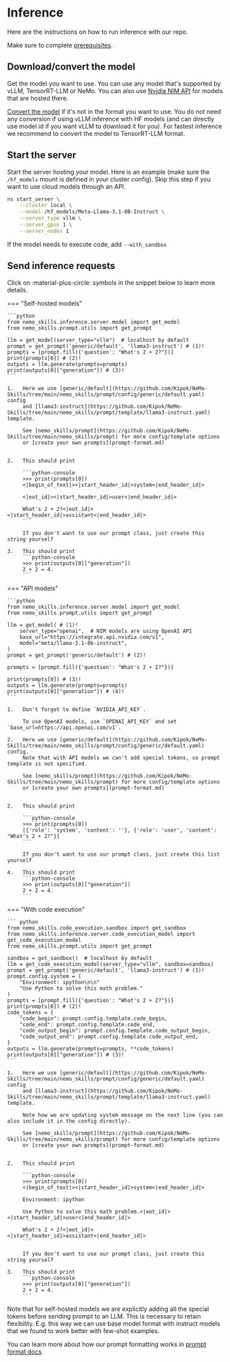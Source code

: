 # Inference

Here are the instructions on how to run inference with our repo.

Make sure to complete [prerequisites](prerequisites.md).

## Download/convert the model

Get the model you want to use. You can use any model that's supported by vLLM, TensorRT-LLM or NeMo.
You can also use [Nvidia NIM API](https://www.nvidia.com/en-us/ai/) for models that are hosted there.

[Convert the model](../pipelines/checkpoint-conversion.md) if it's not in the format you want to use.
You do not need any conversion if using vLLM inference with HF models
(and can directly use model id if you want vLLM to download it for you).
For fastest inference we recommend to convert the model to TensorRT-LLM format.

## Start the server

Start the server hosting your model. Here is an example (make sure the `/hf_models` mount is defined in your cluster config). Skip this step if you want to use cloud models through an API.

```bash
ns start_server \
    --cluster local \
    --model /hf_models/Meta-Llama-3.1-8B-Instruct \
    --server_type vllm \
    --server_gpus 1 \
    --server_nodes 1
```

If the model needs to execute code, add `--with_sandbox`

## Send inference requests

Click on :material-plus-circle: symbols in the snippet below to learn more details.


=== "Self-hosted models"

    ```python
    from nemo_skills.inference.server.model import get_model
    from nemo_skills.prompt.utils import get_prompt

    llm = get_model(server_type="vllm")  # localhost by default
    prompt = get_prompt('generic/default', 'llama3-instruct') # (1)!
    prompts = [prompt.fill({'question': "What's 2 + 2?"})]
    print(prompts[0]) # (2)!
    outputs = llm.generate(prompts=prompts)
    print(outputs[0]["generation"]) # (3)!
    ```

    1.   Here we use [generic/default](https://github.com/Kipok/NeMo-Skills/tree/main/nemo_skills/prompt/config/generic/default.yaml) config
         and [llama3-instruct](https://github.com/Kipok/NeMo-Skills/tree/main/nemo_skills/prompt/template/llama3-instruct.yaml) template.

         See [nemo_skills/prompt](https://github.com/Kipok/NeMo-Skills/tree/main/nemo_skills/prompt) for more config/template options
         or [create your own prompts](prompt-format.md)


    2.   This should print

         ```python-console
         >>> print(prompts[0])
         <|begin_of_text|><|start_header_id|>system<|end_header_id|>

         <|eot_id|><|start_header_id|>user<|end_header_id|>

         What's 2 + 2?<|eot_id|><|start_header_id|>assistant<|end_header_id|>
         ```

         If you don't want to use our prompt class, just create this string yourself

    3.   This should print
         ```python-console
         >>> print(outputs[0]["generation"])
         2 + 2 = 4.
         ```

=== "API models"

    ```python
    from nemo_skills.inference.server.model import get_model
    from nemo_skills.prompt.utils import get_prompt

    llm = get_model( # (1)!
        server_type="openai",  # NIM models are using OpenAI API
        base_url="https://integrate.api.nvidia.com/v1",
        model="meta/llama-3.1-8b-instruct",
    )
    prompt = get_prompt('generic/default') # (2)!

    prompts = [prompt.fill({'question': "What's 2 + 2?"})]

    print(prompts[0]) # (3)!
    outputs = llm.generate(prompts=prompts)
    print(outputs[0]["generation"]) # (4)!
    ```

    1.   Don't forget to define `NVIDIA_API_KEY`.

         To use OpenAI models, use `OPENAI_API_KEY` and set `base_url=https://api.openai.com/v1`.

    2.   Here we use [generic/default](https://github.com/Kipok/NeMo-Skills/tree/main/nemo_skills/prompt/config/generic/default.yaml) config.
         Note that with API models we can't add special tokens, so prompt template is not specified.

         See [nemo_skills/prompt](https://github.com/Kipok/NeMo-Skills/tree/main/nemo_skills/prompt) for more config/template options
         or [create your own prompts](prompt-format.md)


    2.   This should print

         ```python-console
         >>> print(prompts[0])
         [{'role': 'system', 'content': ''}, {'role': 'user', 'content': "What's 2 + 2?"}]
         ```

         If you don't want to use our prompt class, just create this list yourself

    4.   This should print
         ```python-console
         >>> print(outputs[0]["generation"])
         2 + 2 = 4.
         ```

=== "With code execution"

    ``` python
    from nemo_skills.code_execution.sandbox import get_sandbox
    from nemo_skills.inference.server.code_execution_model import get_code_execution_model
    from nemo_skills.prompt.utils import get_prompt

    sandbox = get_sandbox()  # localhost by default
    llm = get_code_execution_model(server_type="vllm", sandbox=sandbox)
    prompt = get_prompt('generic/default', 'llama3-instruct') # (1)!
    prompt.config.system = (
        "Environment: ipython\n\n"
        "Use Python to solve this math problem."
    )
    prompts = [prompt.fill({'question': "What's 2 + 2?"})]
    print(prompts[0]) # (2)!
    code_tokens = {
        "code_begin": prompt.config.template.code_begin,
        "code_end": prompt.config.template.code_end,
        "code_output_begin": prompt.config.template.code_output_begin,
        "code_output_end": prompt.config.template.code_output_end,
    }
    outputs = llm.generate(prompts=prompts, **code_tokens)
    print(outputs[0]["generation"]) # (3)!
    ```

    1.   Here we use [generic/default](https://github.com/Kipok/NeMo-Skills/tree/main/nemo_skills/prompt/config/generic/default.yaml) config
         and [llama3-instruct](https://github.com/Kipok/NeMo-Skills/tree/main/nemo_skills/prompt/template/llama3-instruct.yaml) template.

         Note how we are updating system message on the next line (you can also include it in the config directly).

         See [nemo_skills/prompt](https://github.com/Kipok/NeMo-Skills/tree/main/nemo_skills/prompt) for more config/template options
         or [create your own prompts](prompt-format.md)


    2.   This should print

         ```python-console
         >>> print(prompts[0])
         <|begin_of_text|><|start_header_id|>system<|end_header_id|>

         Environment: ipython

         Use Python to solve this math problem.<|eot_id|><|start_header_id|>user<|end_header_id|>

         What's 2 + 2?<|eot_id|><|start_header_id|>assistant<|end_header_id|>
         ```

         If you don't want to use our prompt class, just create this string yourself

    3.   This should print
         ```python-console
         >>> print(outputs[0]["generation"])
         2 + 2 = 4.
         ```

Note that for self-hosted models we are explicitly adding all the special tokens before sending prompt to an LLM.
This is necessary to retain flexibility. E.g. this way we can use base model format with
instruct models that we found to work better with few-shot examples.

You can learn more about how our prompt formatting works in [prompt format docs](../basics/prompt-format.md).
